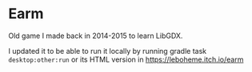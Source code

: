 # Earm

Old game I made back in 2014-2015 to learn LibGDX.

I updated it to be able to run it locally by running gradle task `desktop:other:run`
or its HTML version in https://leboheme.itch.io/earm